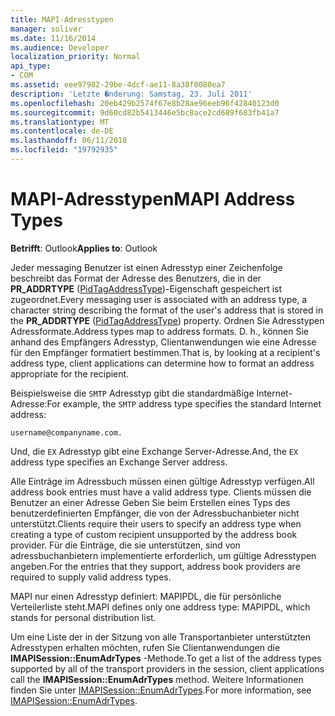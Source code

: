 ```yaml
---
title: MAPI-Adresstypen
manager: soliver
ms.date: 11/16/2014
ms.audience: Developer
localization_priority: Normal
api_type:
- COM
ms.assetid: eee97982-29be-4dcf-ae11-8a38f0080ea7
description: 'Letzte �nderung: Samstag, 23. Juli 2011'
ms.openlocfilehash: 20eb429b2574f67e8b28ae96eeb96f42840123d0
ms.sourcegitcommit: 9d60cd82b5413446e5bc8ace2cd689f683fb41a7
ms.translationtype: MT
ms.contentlocale: de-DE
ms.lasthandoff: 06/11/2018
ms.locfileid: "19792935"
---
```

# <a name="mapi-address-types"></a><span data-ttu-id="0beb0-103">MAPI-Adresstypen</span><span class="sxs-lookup"><span data-stu-id="0beb0-103">MAPI Address Types</span></span>

  
  
<span data-ttu-id="0beb0-104">**Betrifft**: Outlook</span><span class="sxs-lookup"><span data-stu-id="0beb0-104">**Applies to**: Outlook</span></span> 
  
<span data-ttu-id="0beb0-105">Jeder messaging Benutzer ist einen Adresstyp einer Zeichenfolge beschreibt das Format der Adresse des Benutzers, die in der **PR_ADDRTYPE** ([PidTagAddressType](pidtagaddresstype-canonical-property.md))-Eigenschaft gespeichert ist zugeordnet.</span><span class="sxs-lookup"><span data-stu-id="0beb0-105">Every messaging user is associated with an address type, a character string describing the format of the user's address that is stored in the **PR_ADDRTYPE** ([PidTagAddressType](pidtagaddresstype-canonical-property.md)) property.</span></span> <span data-ttu-id="0beb0-106">Ordnen Sie Adresstypen Adressformate.</span><span class="sxs-lookup"><span data-stu-id="0beb0-106">Address types map to address formats.</span></span> <span data-ttu-id="0beb0-107">D. h., können Sie anhand des Empfängers Adresstyp, Clientanwendungen wie eine Adresse für den Empfänger formatiert bestimmen.</span><span class="sxs-lookup"><span data-stu-id="0beb0-107">That is, by looking at a recipient's address type, client applications can determine how to format an address appropriate for the recipient.</span></span> 
  
<span data-ttu-id="0beb0-108">Beispielsweise die `SMTP` Adresstyp gibt die standardmäßige Internet-Adresse:</span><span class="sxs-lookup"><span data-stu-id="0beb0-108">For example, the  `SMTP` address type specifies the standard Internet address:</span></span> 
  
 `username@companyname.com.`
  
<span data-ttu-id="0beb0-109">Und, die `EX` Adresstyp gibt eine Exchange Server-Adresse.</span><span class="sxs-lookup"><span data-stu-id="0beb0-109">And, the  `EX` address type specifies an Exchange Server address.</span></span> 
  
<span data-ttu-id="0beb0-110">Alle Einträge im Adressbuch müssen einen gültige Adresstyp verfügen.</span><span class="sxs-lookup"><span data-stu-id="0beb0-110">All address book entries must have a valid address type.</span></span> <span data-ttu-id="0beb0-111">Clients müssen die Benutzer an einer Adresse Geben Sie beim Erstellen eines Typs des benutzerdefinierten Empfänger, die von der Adressbuchanbieter nicht unterstützt.</span><span class="sxs-lookup"><span data-stu-id="0beb0-111">Clients require their users to specify an address type when creating a type of custom recipient unsupported by the address book provider.</span></span> <span data-ttu-id="0beb0-112">Für die Einträge, die sie unterstützen, sind von adressbuchanbietern implementierte erforderlich, um gültige Adresstypen angeben.</span><span class="sxs-lookup"><span data-stu-id="0beb0-112">For the entries that they support, address book providers are required to supply valid address types.</span></span> 
  
<span data-ttu-id="0beb0-113">MAPI nur einen Adresstyp definiert: MAPIPDL, die für persönliche Verteilerliste steht.</span><span class="sxs-lookup"><span data-stu-id="0beb0-113">MAPI defines only one address type: MAPIPDL, which stands for personal distribution list.</span></span>
  
<span data-ttu-id="0beb0-114">Um eine Liste der in der Sitzung von alle Transportanbieter unterstützten Adresstypen erhalten möchten, rufen Sie Clientanwendungen die **IMAPISession::EnumAdrTypes** -Methode.</span><span class="sxs-lookup"><span data-stu-id="0beb0-114">To get a list of the address types supported by all of the transport providers in the session, client applications call the **IMAPISession::EnumAdrTypes** method.</span></span> <span data-ttu-id="0beb0-115">Weitere Informationen finden Sie unter [IMAPISession::EnumAdrTypes](imapisession-enumadrtypes.md).</span><span class="sxs-lookup"><span data-stu-id="0beb0-115">For more information, see [IMAPISession::EnumAdrTypes](imapisession-enumadrtypes.md).</span></span>
  


